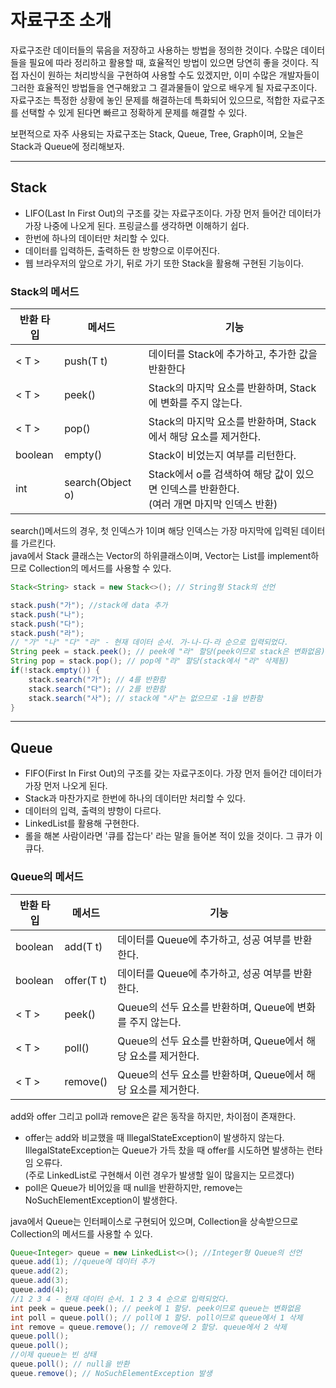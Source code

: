 # 자료구조 소개

자료구조란 데이터들의 묶음을 저장하고 사용하는 방법을 정의한 것이다. 수많은 데이터들을 필요에 따라 정리하고 활용할 때, 효율적인 방법이 있으면 당연히 좋을 것이다. 직접 자신이 원하는 처리방식을 구현하여 사용할 수도 있겠지만, 이미 수많은 개발자들이 그러한 효율적인 방법들을 연구해왔고 그 결과물들이 앞으로 배우게 될 자료구조이다. 자료구조는 특정한 상황에 놓인 문제를 해결하는데 특화되어 있으므로, 적합한 자료구조를 선택할 수 있게 된다면 빠르고 정확하게 문제를 해결할 수 있다.

보편적으로 자주 사용되는 자료구조는 Stack, Queue, Tree, Graph이며, 오늘은 Stack과 Queue에 정리해보자.

---

## Stack

-   LIFO(Last In First Out)의 구조를 갖는 자료구조이다. 가장 먼저 들어간 데이터가 가장 나중에 나오게 된다. 프링글스를 생각하면 이해하기 쉽다.
-   한번에 하나의 데이터만 처리할 수 있다.
-   데이터를 입력하든, 출력하든 한 방향으로 이루어진다.
-   웹 브라우저의 앞으로 가기, 뒤로 가기 또한 Stack을 활용해 구현된 기능이다.


### Stack의 메서드

| 반환 타입   | 메서드 | 기능 |
|---------| --- | --- |
| < T >   | push(T t) | 데이터를 Stack에 추가하고, 추가한 값을 반환한다 |
| < T >   | peek() | Stack의 마지막 요소를 반환하며, Stack에 변화를 주지 않는다. |
| < T >   | pop() | Stack의 마지막 요소를 반환하며, Stack에서 해당 요소를 제거한다. |
| boolean | empty() | Stack이 비었는지 여부를 리턴한다. |
| int     | search(Object o) | Stack에서 o를 검색하여 해당 값이 있으면 인덱스를 반환한다.   <br/>(여러 개면 마지막 인덱스 반환) |

search()메서드의 경우, 첫 인덱스가 1이며 해당 인덱스는 가장 마지막에 입력된 데이터를 가르킨다.   
java에서 Stack 클래스는 Vector의 하위클래스이며, Vector는 List를 implement하므로 Collection의 메서드를 사용할 수 있다.

```java 
Stack<String> stack = new Stack<>(); // String형 Stack의 선언

stack.push("가"); //stack에 data 추가
stack.push("나");
stack.push("다");
stack.push("라");
// "가" "나" "다" "라" - 현재 데이터 순서. 가-나-다-라 순으로 입력되었다.
String peek = stack.peek(); // peek에 "라" 할당(peek이므로 stack은 변화없음)
String pop = stack.pop(); // pop에 "라" 할당(stack에서 "라" 삭제됨)
if(!stack.empty()) {
    stack.search("가"); // 4를 반환함
    stack.search("다"); // 2를 반환함
    stack.search("사"); // stack에 "사"는 없으므로 -1을 반환함
}
```
---

## Queue

-   FIFO(First In First Out)의 구조를 갖는 자료구조이다. 가장 먼저 들어간 데이터가 가장 먼저 나오게 된다.
-   Stack과 마찬가지로 한번에 하나의 데이터만 처리할 수 있다.
-   데이터의 입력, 출력의 뱡항이 다르다.
-   LinkedList를 활용해 구현한다.
-   롤을 해본 사람이라면 '큐를 잡는다' 라는 말을 들어본 적이 있을 것이다. 그 큐가 이 큐다.


### Queue의 메서드

| 반환 타입   | 메서드 | 기능 |
|---------| --- | --- |
| boolean | add(T t) | 데이터를 Queue에 추가하고, 성공 여부를 반환한다. |
| boolean | offer(T t) | 데이터를 Queue에 추가하고, 성공 여부를 반환한다. |
| < T >   | peek() | Queue의 선두 요소를 반환하며, Queue에 변화를 주지 않는다. |
| < T >   | poll() | Queue의 선두 요소를 반환하며, Queue에서 해당 요소를 제거한다.  |
| < T >   | remove() | Queue의 선두 요소를 반환하며, Queue에서 해당 요소를 제거한다. |

add와 offer 그리고 poll과 remove은 같은 동작을 하지만, 차이점이 존재한다.

-   offer는 add와 비교했을 때 IllegalStateException이 발생하지 않는다.  
    IllegalStateException는 Queue가 가득 찼을 때 offer를 시도하면 발생하는 런타임 오류다.      
    (주로 LinkedList로 구현해서 이런 경우가 발생할 일이 많을지는 모르겠다)
-   poll은 Queue가 비어있을 때 null을 반환하지만, remove는
    NoSuchElementException이 발생한다.

java에서 Queue는 인터페이스로 구현되어 있으며, Collection을 상속받으므로 Collection의 메서드를 사용할 수 있다.
```java
Queue<Integer> queue = new LinkedList<>(); //Integer형 Queue의 선언
queue.add(1); //queue에 데이터 추가
queue.add(2);
queue.add(3);
queue.add(4);
//1 2 3 4 - 현재 데이터 순서. 1 2 3 4 순으로 입력되었다.
int peek = queue.peek(); // peek에 1 할당. peek이므로 queue는 변화없음
int poll = queue.poll(); // poll에 1 할당. poll이므로 queue에서 1 삭제
int remove = queue.remove(); // remove에 2 할당. queue에서 2 삭제
queue.poll();
queue.poll();
//이제 queue는 빈 상태
queue.poll(); // null을 반환
queue.remove(); // NoSuchElementException 발생
```